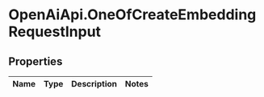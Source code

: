 # OpenAiApi.OneOfCreateEmbeddingRequestInput

## Properties
Name | Type | Description | Notes
------------ | ------------- | ------------- | -------------

